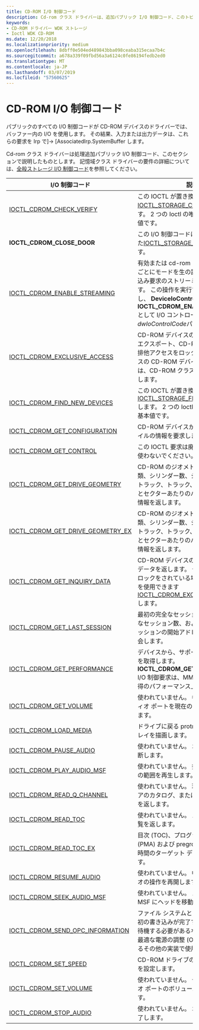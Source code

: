 ```yaml
---
title: CD-ROM I/O 制御コード
description: Cd-rom クラス ドライバーは、追加パブリック I/O 制御コード、このトピックで説明を処理します。
keywords:
- CD-ROM ドライバー WDK ストレージ
- Ioctl WDK CD-ROM
ms.date: 12/20/2018
ms.localizationpriority: medium
ms.openlocfilehash: 8dbff0e504ed489843bba098ceaba315ecaa7b4c
ms.sourcegitcommit: a678a339f09fbd56a3a6124c0fe86194fedb2ed0
ms.translationtype: MT
ms.contentlocale: ja-JP
ms.lasthandoff: 03/07/2019
ms.locfileid: "57560625"
---
```

# <a name="cd-rom-io-control-codes"></a>CD-ROM I/O 制御コード

パブリックのすべての I/O 制御コードが CD-ROM デバイスのドライバーでは、バッファー内の I/O を使用します。 その結果、入力または出力データは、これらの要求を Irp で]-> [AssociatedIrp.SystemBuffer します。

Cd-rom クラス ドライバーは処理追加パブリック I/O 制御コード、このセクションで説明したものとします。 記憶域クラス ドライバーの要件の詳細については、[全般ストレージ I/O 制御コード](general-storage-io-control-codes.md)を参照してください。

|I/O 制御コード|説明|
|----|----|
|[IOCTL_CDROM_CHECK_VERIFY](https://docs.microsoft.com/windows-hardware/drivers/ddi/content/ntddcdrm/ni-ntddcdrm-ioctl_cdrom_check_verify)|この IOCTL が置き換え[IOCTL_STORAGE_CHECK_VERIFY](https://docs.microsoft.com/windows-hardware/drivers/ddi/content/ntddstor/ni-ntddstor-ioctl_storage_check_verify)します。 2 つの Ioctl の唯一の違いは、基本値です。|
|**IOCTL_CDROM_CLOSE_DOOR**|この I/O 制御コードは置き換えられました[IOCTL_STORAGE_LOAD_MEDIA](https://docs.microsoft.com/windows-hardware/drivers/ddi/content/ntddstor/ni-ntddstor-ioctl_storage_load_media)します。|
|[IOCTL_CDROM_ENABLE_STREAMING](https://docs.microsoft.com/windows-hardware/drivers/ddi/content/ntddcdrm/ni-ntddcdrm-ioctl_cdrom_enable_streaming)|有効または cd-rom ドライブ ハンドルごとにモードを生の読み取りおよび書き込み要求のストリーミングを無効にします。 この操作を実行するには、呼び出し、 **DeviceIoControl**関数を指定、 **IOCTL_CDROM_ENABLE_STREAMING**として I/O コントロール要求、 *dwIoControlCode*パラメーター。|
|[IOCTL_CDROM_EXCLUSIVE_ACCESS](https://docs.microsoft.com/windows-hardware/drivers/ddi/content/ntddcdrm/ni-ntddcdrm-ioctl_cdrom_exclusive_access)|CD-ROM デバイスのアクセスの状態をエクスポート、CD-ROM デバイスへの排他アクセスをロックおよび排他アクセスの CD-ROM デバイスのロック解除には、CD-ROM クラス ドライバーに指示します。|
|[IOCTL_CDROM_FIND_NEW_DEVICES](https://docs.microsoft.com/windows-hardware/drivers/ddi/content/ntddcdrm/ni-ntddcdrm-ioctl_cdrom_find_new_devices)|この IOCTL が置き換え[IOCTL_STORAGE_FIND_NEW_DEVICES](https://docs.microsoft.com/windows-hardware/drivers/ddi/content/ntddstor/ni-ntddstor-ioctl_storage_find_new_devices)します。 2 つの Ioctl の唯一の違いは、基本値です。|
|[IOCTL_CDROM_GET_CONFIGURATION](https://docs.microsoft.com/windows-hardware/drivers/ddi/content/ntddcdrm/ni-ntddcdrm-ioctl_cdrom_get_configuration)|CD-ROM デバイスから機能とプロファイルの情報を要求します。|
|[IOCTL_CDROM_GET_CONTROL](https://docs.microsoft.com/windows-hardware/drivers/ddi/content/ntddcdrm/ni-ntddcdrm-ioctl_cdrom_get_control)|この IOCTL 要求は廃止されています。 使わないでください。|
|[IOCTL_CDROM_GET_DRIVE_GEOMETRY](https://docs.microsoft.com/windows-hardware/drivers/ddi/content/ntddcdrm/ni-ntddcdrm-ioctl_cdrom_get_drive_geometry)|CD-ROM のジオメトリ (メディアの種類、シリンダー数、シリンダーあたりのトラック、トラック、あたりのセクターとセクターあたりのバイト数) に関する情報を返します。|
|[IOCTL_CDROM_GET_DRIVE_GEOMETRY_EX](https://docs.microsoft.com/windows-hardware/drivers/ddi/content/ntddcdrm/ni-ntddcdrm-ioctl_cdrom_get_drive_geometry_ex)|CD-ROM のジオメトリ (メディアの種類、シリンダー数、シリンダーあたりのトラック、トラック、あたりのセクターとセクターあたりのバイト数) に関する情報を返します。|
|[IOCTL_CDROM_GET_INQUIRY_DATA](https://docs.microsoft.com/windows-hardware/drivers/ddi/content/ntddcdrm/ni-ntddcdrm-ioctl_cdrom_get_inquiry_data)|CD-ROM デバイスの SCSI 問い合わせデータを返します。 デバイスが排他的にロックをされている場合、この IOCTL を使用できます[IOCTL_CDROM_EXCLUSIVE_ACCESS](https://docs.microsoft.com/windows-hardware/drivers/ddi/content/ntddcdrm/ni-ntddcdrm-ioctl_cdrom_exclusive_access)します。|
|[IOCTL_CDROM_GET_LAST_SESSION](https://docs.microsoft.com/windows-hardware/drivers/ddi/content/ntddcdrm/ni-ntddcdrm-ioctl_cdrom_get_last_session)|最初の完全なセッション数、最後の完全なセッション数、および最後の完全なセッションの開始アドレスのデバイスを照会します。|
|[IOCTL_CDROM_GET_PERFORMANCE](https://docs.microsoft.com/windows-hardware/drivers/ddi/content/ntddcdrm/ni-ntddcdrm-ioctl_cdrom_get_performance)|デバイスから、サポートされている速度を取得します。 **IOCTL_CDROM_GET_PERFORMANCE** I/O 制御要求は、MMC のコマンドを取得のパフォーマンス上のラッパーです。|
|[IOCTL_CDROM_GET_VOLUME](https://docs.microsoft.com/windows-hardware/drivers/ddi/content/ntddcdrm/ni-ntddcdrm-ioctl_cdrom_get_volume)|使われていません。 各デバイスのオーディオ ポートを現在のボリュームを決定します。|
|[IOCTL_CDROM_LOAD_MEDIA](https://docs.microsoft.com/windows-hardware/drivers/ddi/content/ntddcdrm/ni-ntddcdrm-ioctl_cdrom_load_media)|ドライブに戻る protruding CD-ROM トレイを描画します。|
|[IOCTL_CDROM_PAUSE_AUDIO](https://docs.microsoft.com/windows-hardware/drivers/ddi/content/ntddcdrm/ni-ntddcdrm-ioctl_cdrom_pause_audio)|使われていません。 オーディオ再生を中断します。|
|[IOCTL_CDROM_PLAY_AUDIO_MSF](https://docs.microsoft.com/windows-hardware/drivers/ddi/content/ntddcdrm/ni-ntddcdrm-ioctl_cdrom_play_audio_msf)|使われていません。 指定されたメディアの範囲を再生します。|Raw モードで CD-ROM からのデータを読み取ります。|
|[IOCTL_CDROM_READ_Q_CHANNEL](https://docs.microsoft.com/windows-hardware/drivers/ddi/content/ntddcdrm/ni-ntddcdrm-ioctl_cdrom_read_q_channel)|使われていません。 現在の位置、メディアのカタログ、または ISRC 追跡データを返します。|
|[IOCTL_CDROM_READ_TOC](https://docs.microsoft.com/windows-hardware/drivers/ddi/content/ntddcdrm/ni-ntddcdrm-ioctl_cdrom_read_toc)|使われていません。 メディアの内容の一覧を返します。|
|[IOCTL_CDROM_READ_TOC_EX](https://docs.microsoft.com/windows-hardware/drivers/ddi/content/ntddcdrm/ni-ntddcdrm-ioctl_cdrom_read_toc_ex)|目次 (TOC)、プログラムのメモリ領域 (PMA) および pregroove (ATIP) の絶対時間のターゲット デバイスを照会します。|
|[IOCTL_CDROM_RESUME_AUDIO](https://docs.microsoft.com/windows-hardware/drivers/ddi/content/ntddcdrm/ni-ntddcdrm-ioctl_cdrom_resume_audio)|使われていません。 中断されたオーディオの操作を再開します。|
|[IOCTL_CDROM_SEEK_AUDIO_MSF](https://docs.microsoft.com/windows-hardware/drivers/ddi/content/ntddcdrm/ni-ntddcdrm-ioctl_cdrom_seek_audio_msf)|使われていません。 メディアの指定、MSF にヘッドを移動します。|
|[IOCTL_CDROM_SEND_OPC_INFORMATION](https://docs.microsoft.com/windows-hardware/drivers/ddi/content/ntddcdrm/ni-ntddcdrm-ioctl_cdrom_send_opc_information)|ファイル システムとストリーミングの最初の書き込みが完了する手順については待機する必要があるないように、事前に最適な電源の調整 (OPC) の手順を実行するその他の実装で使用されます。|
|[IOCTL_CDROM_SET_SPEED](https://docs.microsoft.com/windows-hardware/drivers/ddi/content/ntddcdrm/ni-ntddcdrm-ioctl_cdrom_set_speed)|CD-ROM ドライブのスピンドルの速度を設定します。|
|[IOCTL_CDROM_SET_VOLUME](https://docs.microsoft.com/windows-hardware/drivers/ddi/content/ntddcdrm/ni-ntddcdrm-ioctl_cdrom_set_volume)|使われていません。 デバイスのオーディオ ポートのボリュームをリセットします。|
|[IOCTL_CDROM_STOP_AUDIO](https://docs.microsoft.com/windows-hardware/drivers/ddi/content/ntddcdrm/ni-ntddcdrm-ioctl_cdrom_stop_audio)|使われていません。 オーディオ再生を終了します。|
